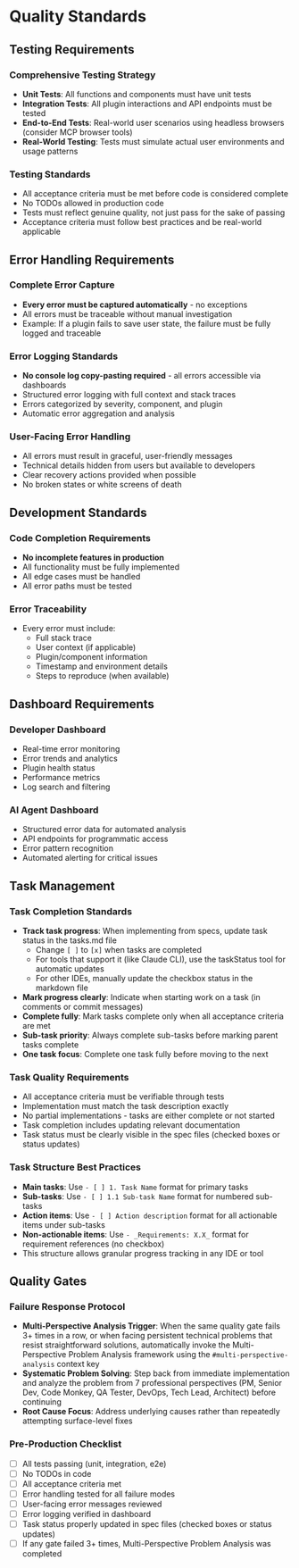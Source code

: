 # Quality Standards

## Testing Requirements

### Comprehensive Testing Strategy
- **Unit Tests**: All functions and components must have unit tests
- **Integration Tests**: All plugin interactions and API endpoints must be tested
- **End-to-End Tests**: Real-world user scenarios using headless browsers (consider MCP browser tools)
- **Real-World Testing**: Tests must simulate actual user environments and usage patterns

### Testing Standards
- All acceptance criteria must be met before code is considered complete
- No TODOs allowed in production code
- Tests must reflect genuine quality, not just pass for the sake of passing
- Acceptance criteria must follow best practices and be real-world applicable

## Error Handling Requirements

### Complete Error Capture
- **Every error must be captured automatically** - no exceptions
- All errors must be traceable without manual investigation
- Example: If a plugin fails to save user state, the failure must be fully logged and traceable

### Error Logging Standards
- **No console log copy-pasting required** - all errors accessible via dashboards
- Structured error logging with full context and stack traces
- Errors categorized by severity, component, and plugin
- Automatic error aggregation and analysis

### User-Facing Error Handling
- All errors must result in graceful, user-friendly messages
- Technical details hidden from users but available to developers
- Clear recovery actions provided when possible
- No broken states or white screens of death

## Development Standards

### Code Completion Requirements
- **No incomplete features in production**
- All functionality must be fully implemented
- All edge cases must be handled
- All error paths must be tested

### Error Traceability
- Every error must include:
  - Full stack trace
  - User context (if applicable)
  - Plugin/component information
  - Timestamp and environment details
  - Steps to reproduce (when available)

## Dashboard Requirements

### Developer Dashboard
- Real-time error monitoring
- Error trends and analytics
- Plugin health status
- Performance metrics
- Log search and filtering

### AI Agent Dashboard
- Structured error data for automated analysis
- API endpoints for programmatic access
- Error pattern recognition
- Automated alerting for critical issues

## Task Management

### Task Completion Standards
- **Track task progress**: When implementing from specs, update task status in the tasks.md file
  - Change `[ ]` to `[x]` when tasks are completed
  - For tools that support it (like Claude CLI), use the taskStatus tool for automatic updates
  - For other IDEs, manually update the checkbox status in the markdown file
- **Mark progress clearly**: Indicate when starting work on a task (in comments or commit messages)
- **Complete fully**: Mark tasks complete only when all acceptance criteria are met
- **Sub-task priority**: Always complete sub-tasks before marking parent tasks complete
- **One task focus**: Complete one task fully before moving to the next

### Task Quality Requirements
- All acceptance criteria must be verifiable through tests
- Implementation must match the task description exactly
- No partial implementations - tasks are either complete or not started
- Task completion includes updating relevant documentation
- Task status must be clearly visible in the spec files (checked boxes or status updates)

### Task Structure Best Practices
- **Main tasks**: Use `- [ ] 1. Task Name` format for primary tasks
- **Sub-tasks**: Use `- [ ] 1.1 Sub-task Name` format for numbered sub-tasks
- **Action items**: Use `- [ ] Action description` format for all actionable items under sub-tasks
- **Non-actionable items**: Use `- _Requirements: X.X_` format for requirement references (no checkbox)
- This structure allows granular progress tracking in any IDE or tool

## Quality Gates

### Failure Response Protocol
- **Multi-Perspective Analysis Trigger**: When the same quality gate fails 3+ times in a row, or when facing persistent technical problems that resist straightforward solutions, automatically invoke the Multi-Perspective Problem Analysis framework using the `#multi-perspective-analysis` context key
- **Systematic Problem Solving**: Step back from immediate implementation and analyze the problem from 7 professional perspectives (PM, Senior Dev, Code Monkey, QA Tester, DevOps, Tech Lead, Architect) before continuing
- **Root Cause Focus**: Address underlying causes rather than repeatedly attempting surface-level fixes

### Pre-Production Checklist
- [ ] All tests passing (unit, integration, e2e)
- [ ] No TODOs in code
- [ ] All acceptance criteria met
- [ ] Error handling tested for all failure modes
- [ ] User-facing error messages reviewed
- [ ] Error logging verified in dashboard
- [ ] Task status properly updated in spec files (checked boxes or status updates)
- [ ] If any gate failed 3+ times, Multi-Perspective Problem Analysis was completed